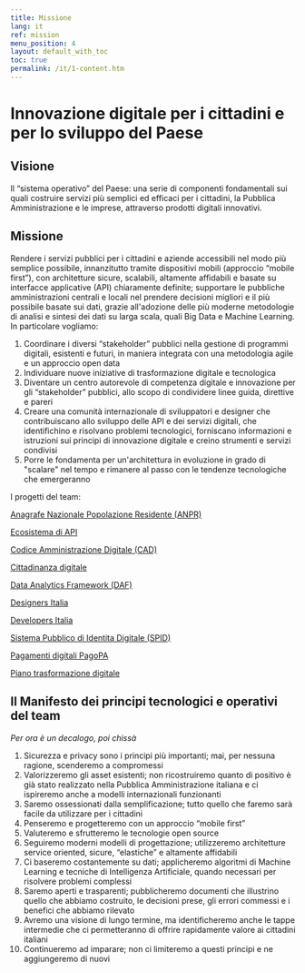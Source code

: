 ```yaml
---
title: Missione
lang: it
ref: mission
menu_position: 4
layout: default_with_toc
toc: true
permalink: /it/1-content.htm
---
```

# Innovazione digitale per i cittadini e per lo sviluppo del Paese

## Visione

Il “sistema operativo” del Paese: una serie di componenti fondamentali sui quali costruire servizi più semplici ed efficaci per i cittadini, la Pubblica Amministrazione e le imprese, attraverso prodotti digitali innovativi.

## Missione

Rendere i servizi pubblici per i cittadini e aziende accessibili nel modo più semplice possibile, innanzitutto tramite dispositivi mobili (approccio “mobile first”), con architetture sicure, scalabili, altamente affidabili e basate su interfacce applicative (API) chiaramente definite;  supportare le pubbliche amministrazioni centrali e locali nel prendere decisioni migliori e il più possibile basate sui dati, grazie all'adozione delle più moderne metodologie di analisi e sintesi dei dati su larga scala, quali Big Data e Machine Learning.
In particolare vogliamo:
1. Coordinare i diversi “stakeholder” pubblici nella gestione di programmi digitali, esistenti e futuri, in maniera integrata con una metodologia agile e un approccio open data
2. Individuare nuove iniziative di trasformazione digitale e tecnologica
3. Diventare un centro autorevole di competenza digitale e innovazione per gli “stakeholder” pubblici, allo scopo di condividere linee guida, direttive e pareri
4. Creare una comunità internazionale di sviluppatori e designer che contribuiscano allo sviluppo delle API e dei servizi digitali, che identifichino e risolvano problemi tecnologici, forniscano informazioni e istruzioni sui principi di innovazione digitale e creino strumenti e servizi condivisi
5. Porre le fondamenta per un'architettura in evoluzione in grado di "scalare" nel tempo e rimanere al passo con le tendenze tecnologiche che emergeranno

I progetti del team:

[Anagrafe Nazionale Popolazione Residente (ANPR)](https://teamdigitale.governo.it/it/projects/anpr.htm)

[Ecosistema di API](https://teamdigitale.governo.it/it/projects/api.htm)

[Codice Amministrazione Digitale (CAD)](https://teamdigitale.governo.it/it/projects/cad.htm)

[Cittadinanza digitale](https://teamdigitale.governo.it/it/projects/cittadinanza-digitale.htm)

[Data Analytics Framework (DAF)](https://teamdigitale.governo.it/it/projects/daf.htm)

[Designers Italia](https://teamdigitale.governo.it/it/projects/designers.htm)

[Developers Italia](https://teamdigitale.governo.it/it/projects/developers.htm)

[Sistema Pubblico di Identita Digitale (SPID)](https://teamdigitale.governo.it/it/projects/identita-digitale.htm)

[Pagamenti digitali PagoPA](https://teamdigitale.governo.it/it/projects/pagamenti-digitali.htm)

[Piano trasformazione digitale](https://teamdigitale.governo.it/it/projects/trasformazione-digitale.htm)

## Il Manifesto dei principi tecnologici e operativi del team

_Per ora è un decalogo, poi chissà_

1. Sicurezza e privacy sono i principi più importanti; mai, per nessuna ragione, scenderemo a compromessi
2. Valorizzeremo gli asset esistenti; non ricostruiremo quanto di positivo è già stato realizzato nella Pubblica Amministrazione italiana e ci ispireremo anche a modelli internazionali funzionanti
3. Saremo ossessionati dalla semplificazione; tutto quello che faremo sarà facile da utilizzare per i cittadini
4. Penseremo e progetteremo con un approccio “mobile first”
5. Valuteremo e sfrutteremo le tecnologie open source
6. Seguiremo moderni modelli di progettazione; utilizzeremo architetture service oriented, sicure, “elastiche” e altamente affidabili
7. Ci baseremo costantemente su dati; applicheremo algoritmi di Machine Learning e tecniche di Intelligenza Artificiale, quando necessari per risolvere problemi complessi
8. Saremo aperti e trasparenti; pubblicheremo documenti che illustrino quello che abbiamo costruito, le decisioni prese, gli errori commessi e i benefici che abbiamo rilevato
9. Avremo una visione di lungo termine, ma identificheremo anche le tappe intermedie che ci permetteranno di offrire rapidamente valore ai cittadini italiani
10. Continueremo ad imparare; non ci limiteremo a questi principi e ne aggiungeremo di nuovi
